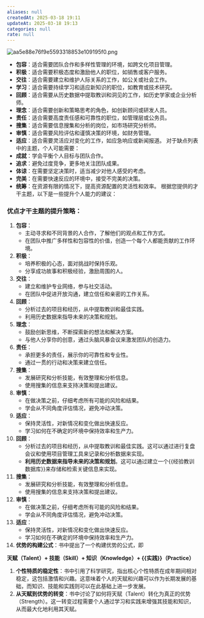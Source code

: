 ```yaml
---
aliases: null
createdAt: 2025-03-18 19:11
updateAt: 2025-03-18 19:13
categories: null
rate: null
---
```

![aa5e88e76f9e5593318853e109195f0.png](https://cdn.jsdelivr.net/gh/duanbiao2000/BlogGallery@main/picture/aa5e88e76f9e5593318853e109195f0.png)
- **包容**：适合需要团队合作和多样性管理的环境，如跨文化项目管理。
- **积极**：适合需要积极态度和激励他人的职位，如销售或客户服务。
- **交往**：适合需要建立和维护人际关系的工作，如公关或社会工作。
- **学习**：适合需要持续学习和适应新知识的职位，如教育或技术研究。
- **回顾**：适合需要从历史数据中提取教训和洞见的工作，如历史学家或企业分析师。
- **理念**：适合需要创新和策略思考的角色，如创新顾问或研发人员。
- **责任**：适合需要高度责任感和可靠性的职位，如管理层或公务员。
- **搜集**：适合需要信息搜集和分析的岗位，如市场研究分析师。
- **审慎**：适合需要风险评估和谨慎决策的环境，如财务管理。
- **适应**：适合需要灵活应对变化的工作，如应急响应或新闻报道。
对于缺点列表中的主题，个人可能需要：
- **成就**：学会平衡个人目标与团队合作。
- **追求**：避免过度竞争，更多地关注团队成果。
- **体谅**：在需要坚定决策时，适当减少对他人感受的考虑。
- **完美**：在需要快速反应的环境中，接受不完美的决策。
- **统筹**：在资源有限的情况下，提高资源配置的灵活性和效率。
根据您提供的才干主题，以下是一些提升个人能力的建议：
### 优点才干主题的提升策略：
1. **包容**：
   - 主动寻求和不同背景的人合作，了解他们的观点和工作方式。
   - 在团队中推广多样性和包容性的价值，创造一个每个人都能贡献的工作环境。
2. **积极**：
   - 培养积极的心态，面对挑战时保持乐观。
   - 分享成功故事和积极经验，激励周围的人。
3. **交往**：
   - 建立和维护专业网络，参与社交活动。
   - 在团队中促进开放沟通，建立信任和亲密的工作关系。
4. **回顾**：
   - 分析过去的项目和经历，从中提取教训和最佳实践。
   - 利用历史数据来指导未来的决策和规划。
5. **理念**：
   - 鼓励创新思维，不断探索新的想法和解决方案。
   - 与他人分享你的创意，通过头脑风暴会议来激发团队的创造力。
6. **责任**：
   - 承担更多的责任，展示你的可靠性和专业性。
   - 通过一贯的行动和决策来建立信任。
7. **搜集**：
   - 发展研究和分析技能，有效整理和分析信息。
   - 使用搜集的信息来支持决策和提出建议。
8. **审慎**：
   - 在做决策之前，仔细考虑所有可能的风险和结果。
   - 学会从不同角度评估情况，避免冲动决策。
9. **适应**：
   - 保持灵活性，对新情况和变化做出快速反应。
   - 学习如何在不确定的环境中保持效率和生产力。
1. **回顾**：
    - 分析过去的项目和经历，从中提取教训和最佳实践。这可以通过进行复盘会议和使用项目管理工具来记录和分析数据来实现。
    - **利用历史数据来指导未来的决策和规划**。这可以通过建立一个{{经验教训数据库}}来存储和检索关键信息来实现。
2. **搜集**：
    - 发展研究和分析技能，有效整理和分析信息。
    - 使用搜集的信息来支持决策和提出建议。
3. **审慎**：
    - 在做决策之前，仔细考虑所有可能的风险和结果。
    - 学会从不同角度评估情况，避免冲动决策。
4. **适应**：
    - 保持灵活性，对新情况和变化做出快速反应。
    - 学习如何在不确定的环境中保持效率和生产力。
5. **优势的构建公式**：书中提出了一个构建优势的公式，即

**天赋（Talent）+ 技能（Skill）+ 知识（Knowledge）+ {{实践}}（Practice）**

1. **个性特质的稳定性**：书中引用了科学研究，指出核心个性特质在成年期间相对稳定，这包括激情和兴趣。这意味着个人的天赋和兴趣可以作为长期发展的基础，而知识、技能和实践则可以在此基础上进一步发展。
2. **从天赋到优势的转变**：书中讨论了如何将天赋（Talent）转化为真正的优势（Strength）。这一转变过程需要个人通过学习和实践来增强其技能和知识，从而最大化地利用其天赋。
